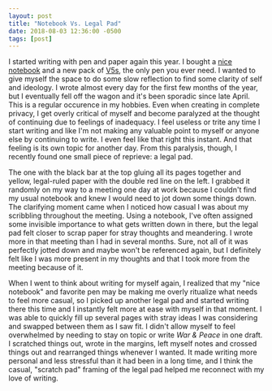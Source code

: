 ```yaml
---
layout: post
title: "Notebook Vs. Legal Pad"
date: 2018-08-03 12:36:00 -0500
tags: [post]
---
```

I started writing with pen and paper again this year. I bought a [nice notebook](https://www.baronfig.com/products/shopconfidant) and a new pack of [V5s](https://www.amazon.com/Pilot-Precise-Precision-Ink-5mm-35334/dp/B00006IEBI), the only pen you ever need. I wanted to give myself the space to do some slow reflection to find some clarity of self and ideology. I wrote almost every day for the first few months of the year, but I eventually fell off the wagon and it's been sporadic since late April. This is a regular occurence in my hobbies. Even when creating in complete privacy, I get overly critical of myself and become paralyzed at the thought of continuing due to feelings of inadequacy. I feel useless or trite any time I start writing and like I'm not making any valuable point to myself or anyone else by continuing to write. I even feel like that right this instant. And that feeling is its own topic for another day. From this paralysis, though, I recently found one small piece of reprieve: a legal pad.

 The one with the black bar at the top gluing all its pages together and yellow, legal-ruled paper with the double red line on the left. I grabbed it randomly on my way to a meeting one day at work because I couldn't find my usual notebook and knew I would need to jot down some things down. The clarifying moment came when I noticed how casual I was about my scribbling throughout the meeting. Using a notebook, I've often assigned some invisible importance to what gets written down in there, but the legal pad felt closer to scrap paper for stray thoughts and meandering. I wrote more in that meeting than I had in several months. Sure, not all of it was perfectly jotted down and maybe won't be referenced again, but I definitely felt like I was more present in my thoughts and that I took more from the meeting because of it.

 When I went to think about writing for myself again, I realized that my "nice notebook" and favorite pen may be making me overly ritualize what needs to feel more casual, so I picked up another legal pad and started writing there this time and I instantly felt more at ease with myself in that moment. I was able to quickly fill up several pages with stray ideas I was considering and swapped between them as I saw fit. I didn't allow myself to feel overwhelmed by needing to stay on topic or write *War & Peace* in one draft. I scratched things out, wrote in the margins, left myself notes and crossed things out and rearranged things whenever I wanted. It made writing more personal and less stressful than it had been in a long time, and I think the casual, "scratch pad" framing of the legal pad helped me reconnect with my love of writing.